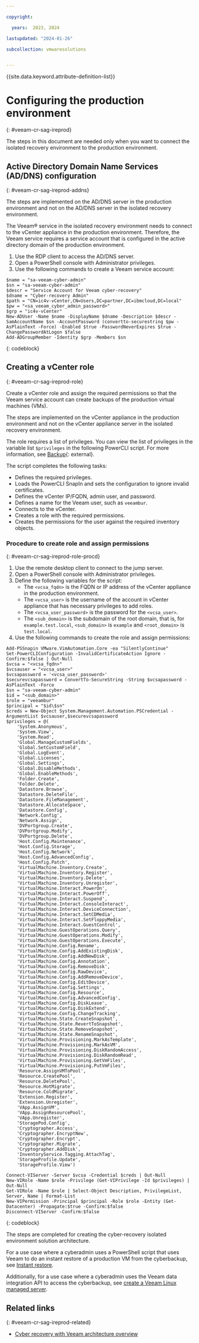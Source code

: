 ```yaml
---

copyright:

  years:  2023, 2024

lastupdated: "2024-01-26"

subcollection: vmwaresolutions


---
```


{{site.data.keyword.attribute-definition-list}}

# Configuring the production environment
{: #veeam-cr-sag-ireprod}

The steps in this document are needed only when you want to connect the isolated recovery environment to the production environment.

## Active Directory Domain Name Services (AD/DNS) configuration
{: #veeam-cr-sag-ireprod-addns}

The steps are implemented on the AD/DNS server in the production environment and not on the AD/DNS server in the isolated recovery environment.

The Veeam® service in the isolated recovery environment needs to connect to the vCenter appliance in the production environment. Therefore, the Veeam service requires a service account that is configured in the active directory domain of the production environment.

1. Use the RDP client to access the AD/DNS server.
2. Open a PowerShell console with Administrator privileges.
3. Use the following commands to create a Veeam service account:

```text
$name = "sa-veeam-cyber-admin"
$sn = "sa-veeam-cyber-admin"
$descr = "Service Account for Veeam cyber-recovery"
$dname = "Cyber-recovery Admin"
$path = "CN=ic4v-vCenter,CN=Users,DC=partner,DC=ibmcloud,DC=local"
$pw = "<sa_veeam_cyber_admin_password>"
$grp = "ic4v-vCenter"
New-ADUser -Name $name -DisplayName $dname -Description $descr -SamAccountName $sn -AccountPassword (convertto-securestring $pw -AsPlainText -Force) -Enabled $true -PasswordNeverExpires $true -ChangePasswordAtLogon $false
Add-ADGroupMember -Identity $grp -Members $sn
```
{: codeblock}

## Creating a vCenter role
{: #veeam-cr-sag-ireprod-role}

Create a vCenter role and assign the required permissions so that the Veeam service account can create backups of the production virtual machines (VMs).

The steps are implemented on the vCenter appliance in the production environment and not on the vCenter appliance server in the isolated recovery environment.

The role requires a list of privileges. You can view the list of privileges in the variable list `$privileges` in the following PowerCLI script. For more information, see [Backup](https://helpcenter.veeam.com/docs/backup/vsphere/backup.html?ver=120){: external}.

The script completes the following tasks:

* Defines the required privileges.
* Loads the PowerCLI SnapIn and sets the configuration to ignore invalid certificates.
* Defines the vCenter IP/FQDN, admin user, and password.
* Defines a name for the Veeam user, such as `veeambur`.
* Connects to the vCenter.
* Creates a role with the required permissions.
* Creates the permissions for the user against the required inventory objects.

### Procedure to create role and assign permissions
{: #veeam-cr-sag-ireprod-role-procd}

1. Use the remote desktop client to connect to the jump server.
2. Open a PowerShell console with Administrator privileges.
3. Define the following variables for the script:
   * The `<vcsa_fqdn>` is the FQDN or IP address of the vCenter appliance in the production environment.
   * The `<vcsa_user>` is the username of the account in vCenter appliance that has necessary privileges to add roles.
   * The `<vcsa_user_password>` is the password for the `<vcsa_user>`.
   * The `<sub_domain>` is the subdomain of the root domain, that is, for `example.test.local`, `<sub_domain>` is `example` and `<root_domain>` is `test.local`.
4. Use the following commands to create the role and assign permissions:

```text
Add-PSSnapin VMware.VimAutomation.Core -ea "SilentlyContinue"
Set-PowerCLIConfiguration -InvalidCertificateAction Ignore -Confirm:$false | Out-Null
$vcsa = "<vcsa_fqdn>"
$vcsauser = "<vcsa_user>"
$vcsapassword = '<vcsa_user_password>'
$securevcsapassword = ConvertTo-SecureString -String $vcsapassword -AsPlainText -Force
$sn = "sa-veeam-cyber-admin"
$id = "<sub_domain>"
$role = "veeambur"
$principal = "$id\$sn"
$creds = New-Object System.Management.Automation.PSCredential -ArgumentList $vcsauser,$securevcsapassword
$privileges = @(
    'System.Anonymous',
    'System.View',
    'System.Read',
    'Global.ManageCustomFields',
    'Global.SetCustomField',
    'Global.LogEvent',
    'Global.Licenses',
    'Global.Settings',
    'Global.DisableMethods',
    'Global.EnableMethods',
    'Folder.Create',
    'Folder.Delete',
    'Datastore.Browse',
    'Datastore.DeleteFile',
    'Datastore.FileManagement',
    'Datastore.AllocateSpace',
    'Datastore.Config',
    'Network.Config',
    'Network.Assign',
    'DVPortgroup.Create',
    'DVPortgroup.Modify',
    'DVPortgroup.Delete',
    'Host.Config.Maintenance',
    'Host.Config.Storage',
    'Host.Config.Network',
    'Host.Config.AdvancedConfig',
    'Host.Config.Patch',
    'VirtualMachine.Inventory.Create',
    'VirtualMachine.Inventory.Register',
    'VirtualMachine.Inventory.Delete',
    'VirtualMachine.Inventory.Unregister',
    'VirtualMachine.Interact.PowerOn',
    'VirtualMachine.Interact.PowerOff',
    'VirtualMachine.Interact.Suspend',
    'VirtualMachine.Interact.ConsoleInteract',
    'VirtualMachine.Interact.DeviceConnection',
    'VirtualMachine.Interact.SetCDMedia',
    'VirtualMachine.Interact.SetFloppyMedia',
    'VirtualMachine.Interact.GuestControl',
    'VirtualMachine.GuestOperations.Query',
    'VirtualMachine.GuestOperations.Modify',
    'VirtualMachine.GuestOperations.Execute',
    'VirtualMachine.Config.Rename',
    'VirtualMachine.Config.AddExistingDisk',
    'VirtualMachine.Config.AddNewDisk',
    'VirtualMachine.Config.Annotation',
    'VirtualMachine.Config.RemoveDisk',
    'VirtualMachine.Config.RawDevice',
    'VirtualMachine.Config.AddRemoveDevice',
    'VirtualMachine.Config.EditDevice',
    'VirtualMachine.Config.Settings',
    'VirtualMachine.Config.Resource',
    'VirtualMachine.Config.AdvancedConfig',
    'VirtualMachine.Config.DiskLease',
    'VirtualMachine.Config.DiskExtend',
    'VirtualMachine.Config.ChangeTracking',
    'VirtualMachine.State.CreateSnapshot',
    'VirtualMachine.State.RevertToSnapshot',
    'VirtualMachine.State.RemoveSnapshot',
    'VirtualMachine.State.RenameSnapshot',
    'VirtualMachine.Provisioning.MarkAsTemplate',
    'VirtualMachine.Provisioning.MarkAsVM',
    'VirtualMachine.Provisioning.DiskRandomAccess',
    'VirtualMachine.Provisioning.DiskRandomRead',
    'VirtualMachine.Provisioning.GetVmFiles',
    'VirtualMachine.Provisioning.PutVmFiles',
    'Resource.AssignVMToPool',
    'Resource.CreatePool',
    'Resource.DeletePool',
    'Resource.HotMigrate',
    'Resource.ColdMigrate',
    'Extension.Register',
    'Extension.Unregister',
    'VApp.AssignVM',
    'VApp.AssignResourcePool',
    'VApp.Unregister',
    'StoragePod.Config',
    'Cryptographer.Access',
    'Cryptographer.EncryptNew',
    'Cryptographer.Encrypt',
    'Cryptographer.Migrate',
    'Cryptographer.AddDisk',
    'InventoryService.Tagging.AttachTag',
    'StorageProfile.Update',
    'StorageProfile.View')

Connect-VIServer -Server $vcsa -Credential $creds | Out-Null
New-VIRole -Name $role -Privilege (Get-VIPrivilege -Id $privileges) | Out-Null
Get-VIRole -Name $role | Select-Object Description, PrivilegeList, Server, Name | Format-List
New-VIPermission -Principal $principal -Role $role -Entity (Get-Datacenter) -Propagate:$true -Confirm:$false
Disconnect-VIServer -Confirm:$false
```
{: codeblock}

The steps are completed for creating the cyber-recovery isolated environment solution architecture.

For a use case where a cyberadmin uses a PowerShell script that uses Veeam to do an instant restore of a production VM from the cyberbackup, see [Instant restore](/docs/vmwaresolutions?topic=vmwaresolutions-veeam-cr-sag-instantrestore).

Additionally, for a use case where a cyberadmin uses the Veeam data integration API to access the cyberbackup, see [create a Veeam Linux managed server](/docs/vmwaresolutions?topic=vmwaresolutions-veeam-cr-sag-lnxmgdsvr).

## Related links
{: #veeam-cr-sag-ireprod-related}

* [Cyber recovery with Veeam architecture overview](/docs/vmwaresolutions?topic=vmwaresolutions-veeam-cr-sa-overview)
